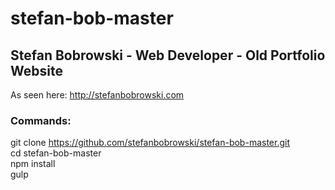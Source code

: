 # stefan-bob-master
## Stefan Bobrowski - Web Developer - Old Portfolio Website

As seen here: http://stefanbobrowski.com

### Commands:
git clone https://github.com/stefanbobrowski/stefan-bob-master.git <br />
cd stefan-bob-master <br />
npm install <br />
gulp <br />
